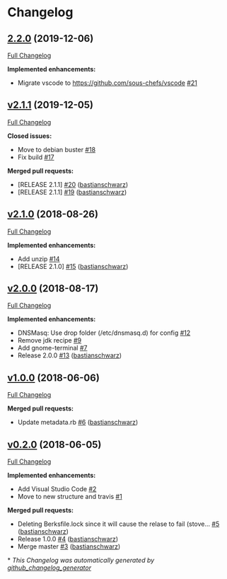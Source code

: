 # Changelog

## [2.2.0](https://github.com/codenamephp/chef.cookbook.dev/tree/2.2.0) (2019-12-06)

[Full Changelog](https://github.com/codenamephp/chef.cookbook.dev/compare/v2.1.1...2.2.0)

**Implemented enhancements:**

- Migrate vscode to https://github.com/sous-chefs/vscode [\#21](https://github.com/codenamephp/chef.cookbook.dev/issues/21)

## [v2.1.1](https://github.com/codenamephp/chef.cookbook.dev/tree/v2.1.1) (2019-12-05)

[Full Changelog](https://github.com/codenamephp/chef.cookbook.dev/compare/v2.1.0...v2.1.1)

**Closed issues:**

- Move to debian buster [\#18](https://github.com/codenamephp/chef.cookbook.dev/issues/18)
- Fix build [\#17](https://github.com/codenamephp/chef.cookbook.dev/issues/17)

**Merged pull requests:**

- \[RELEASE 2.1.1\] [\#20](https://github.com/codenamephp/chef.cookbook.dev/pull/20) ([bastianschwarz](https://github.com/bastianschwarz))
- \[RELEASE 2.1.1\] [\#19](https://github.com/codenamephp/chef.cookbook.dev/pull/19) ([bastianschwarz](https://github.com/bastianschwarz))

## [v2.1.0](https://github.com/codenamephp/chef.cookbook.dev/tree/v2.1.0) (2018-08-26)

[Full Changelog](https://github.com/codenamephp/chef.cookbook.dev/compare/v2.0.0...v2.1.0)

**Implemented enhancements:**

- Add unzip [\#14](https://github.com/codenamephp/chef.cookbook.dev/issues/14)
- \[RELEASE 2.1.0\] [\#15](https://github.com/codenamephp/chef.cookbook.dev/pull/15) ([bastianschwarz](https://github.com/bastianschwarz))

## [v2.0.0](https://github.com/codenamephp/chef.cookbook.dev/tree/v2.0.0) (2018-08-17)

[Full Changelog](https://github.com/codenamephp/chef.cookbook.dev/compare/v1.0.0...v2.0.0)

**Implemented enhancements:**

- DNSMasq: Use drop folder \(/etc/dnsmasq.d\) for config [\#12](https://github.com/codenamephp/chef.cookbook.dev/issues/12)
- Remove jdk recipe [\#9](https://github.com/codenamephp/chef.cookbook.dev/issues/9)
- Add gnome-terminal [\#7](https://github.com/codenamephp/chef.cookbook.dev/issues/7)
- Release 2.0.0 [\#13](https://github.com/codenamephp/chef.cookbook.dev/pull/13) ([bastianschwarz](https://github.com/bastianschwarz))

## [v1.0.0](https://github.com/codenamephp/chef.cookbook.dev/tree/v1.0.0) (2018-06-06)

[Full Changelog](https://github.com/codenamephp/chef.cookbook.dev/compare/v0.2.0...v1.0.0)

**Merged pull requests:**

- Update metadata.rb [\#6](https://github.com/codenamephp/chef.cookbook.dev/pull/6) ([bastianschwarz](https://github.com/bastianschwarz))

## [v0.2.0](https://github.com/codenamephp/chef.cookbook.dev/tree/v0.2.0) (2018-06-05)

[Full Changelog](https://github.com/codenamephp/chef.cookbook.dev/compare/40c36277fa366739f8dd88a2922ed63649bb210d...v0.2.0)

**Implemented enhancements:**

- Add Visual Studio Code [\#2](https://github.com/codenamephp/chef.cookbook.dev/issues/2)
- Move to new structure and travis [\#1](https://github.com/codenamephp/chef.cookbook.dev/issues/1)

**Merged pull requests:**

- Deleting Berksfile.lock since it will cause the relase to fail \(stove… [\#5](https://github.com/codenamephp/chef.cookbook.dev/pull/5) ([bastianschwarz](https://github.com/bastianschwarz))
- Release 1.0.0 [\#4](https://github.com/codenamephp/chef.cookbook.dev/pull/4) ([bastianschwarz](https://github.com/bastianschwarz))
- Merge master [\#3](https://github.com/codenamephp/chef.cookbook.dev/pull/3) ([bastianschwarz](https://github.com/bastianschwarz))



\* *This Changelog was automatically generated by [github_changelog_generator](https://github.com/github-changelog-generator/github-changelog-generator)*
